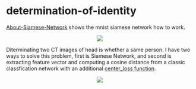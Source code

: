 # determination-of-identity
[About-Siamese-Network](https://github.com/Hzzone/determination-of-identity/blob/master/About-Siamese-Network.md) shows the mnist siamese network how to work.

<div align=center>
<img src= "http://omoitwcai.bkt.clouddn.com/2017-08-21-u-3582458859-3250915954%26fm-85%26s-C0D2EA23A2EB01114E3DD08A0100C0C3.jpeg"/>
</div>


Diterminating two CT images of head is whether a same person. I have two ways to solve this problem, first is Siamese Network, and second is extracting feature vector and computing a cosine distance from a classic classfication network with an additional [center_loss function](https://github.com/ydwen/caffe-face).


<div align=center>
<img src= "http://omoitwcai.bkt.clouddn.com/2017-08-21-u-3050626263-205438607%26fm-26%26gp-0.jpg"/>
</div>

